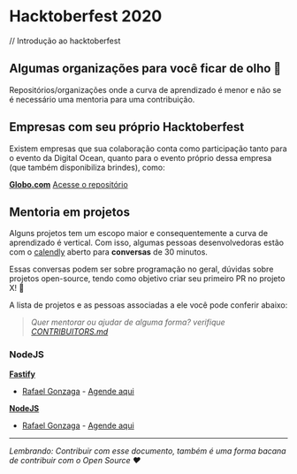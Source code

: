 # Hacktoberfest 2020

// Introdução ao hacktoberfest

## Algumas organizações para você ficar de olho :eyes:

Repositórios/organizações onde a curva de aprendizado é menor e não se é necessário uma mentoria para uma contribuição.

## Empresas com seu próprio Hacktoberfest

Existem empresas que sua colaboração conta como participação tanto para o evento da Digital Ocean, quanto para o evento próprio dessa empresa (que também disponibiliza brindes), como:

**[Globo.com](https://opensource.globo.com/hacktoberfest/)**
[Acesse o repositório](https://github.com/globocom)

## Mentoria em projetos

Alguns projetos tem um escopo maior e consequentemente a curva de aprendizado é vertical. Com isso, algumas pessoas desenvolvedoras estão com o [calendly](https://calendly.com/pt) aberto para **conversas** de 30 minutos.

Essas conversas podem ser sobre programação no geral, dúvidas sobre projetos open-source, tendo como objetivo criar seu primeiro PR no projeto X! :tada:

A lista de projetos e as pessoas associadas a ele você pode conferir abaixo:

> _Quer mentorar ou ajudar de alguma forma? verifique [CONTRIBUITORS.md](./CONTRIBUITORS.md)_

### NodeJS

**[Fastify](https://github.com/fastify/fastify)**
 - [Rafael Gonzaga](@rafaelgss) - [Agende aqui](https://calendly.com/rafaelgss/30min)

**[NodeJS](https://github.com/nodejs/node)**
 - [Rafael Gonzaga](@rafaelgss) - [Agende aqui](https://calendly.com/rafaelgss/30min)

---

_Lembrando: Contribuir com esse documento, também é uma forma bacana de contribuir com o Open Source :heart:_
